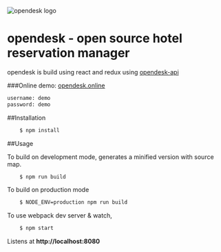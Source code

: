 ![opendesk logo](http://dev.webf8.net/opendesk_logo_blue.png)
# opendesk - open source hotel reservation manager
opendesk is build using react and redux using [opendesk-api](https://github.com/thanoseleftherakos/opendesk-api)

###Online demo:
[opendesk.online](https://opendesk.online)
```bash
username: demo
password: demo
```

##Installation

```bash
    $ npm install
```

##Usage

To build on development mode, generates a minified version with source map.

```bash
    $ npm run build
```

To build on production mode

```bash
    $ NODE_ENV=production npm run build
```

To use webpack dev server & watch,

```bash
    $ npm start
```

Listens at **http://localhost:8080**